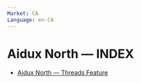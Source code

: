 ```yaml
---
Market: CA
Language: en-CA
---
```


# Aidux North — INDEX

- [Aidux North — Threads Feature](./threads/README.md)
